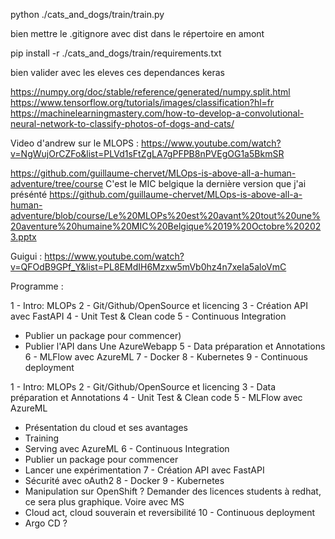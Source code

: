 python ./cats_and_dogs/train/train.py

bien mettre le .gitignore avec dist dans le répertoire en amont

pip install -r ./cats_and_dogs/train/requirements.txt

bien valider avec les eleves ces dependances keras








https://numpy.org/doc/stable/reference/generated/numpy.split.html
https://www.tensorflow.org/tutorials/images/classification?hl=fr
https://machinelearningmastery.com/how-to-develop-a-convolutional-neural-network-to-classify-photos-of-dogs-and-cats/


Video d'andrew sur le MLOPS : https://www.youtube.com/watch?v=NgWujOrCZFo&list=PLVd1sFtZgLA7gPFPB8nPVEgOG1a5BkmSR

https://github.com/guillaume-chervet/MLOps-is-above-all-a-human-adventure/tree/course
C'est le MIC belgique la dernière version que j'ai présénté
https://github.com/guillaume-chervet/MLOps-is-above-all-a-human-adventure/blob/course/Le%20MLOPs%20est%20avant%20tout%20une%20aventure%20humaine%20MIC%20Belgique%2019%20Octobre%202023.pptx


Guigui : https://www.youtube.com/watch?v=QFOdB9GPf_Y&list=PL8EMdIH6Mzxw5mVb0hz4n7xeIa5aloVmC

Programme :

1 - Intro: MLOPs
2 - Git/Github/OpenSource et licencing
3 - Création API avec FastAPI
4 - Unit Test & Clean code
5 - Continuous Integration
- Publier un package pour commencer)
- Publier l'API dans Une AzureWebapp
  5 - Data préparation et Annotations
  6 - MLFlow avec AzureML
  7 - Docker
  8 - Kubernetes
  9 - Continuous deployment

1 - Intro: MLOPs
2 - Git/Github/OpenSource et licencing
3 - Data préparation et Annotations
4 - Unit Test & Clean code
5 - MLFlow avec AzureML
- Présentation du cloud et ses avantages
- Training
- Serving avec AzureML
  6 - Continuous Integration
- Publier un package pour commencer
- Lancer une expérimentation
  7 - Création API avec FastAPI
- Sécurité avec oAuth2
  8 - Docker
  9 - Kubernetes
- Manipulation sur OpenShift ? Demander des licences students à redhat, ce sera plus graphique. Voire avec MS
- Cloud act, cloud souverain et reversibilité
  10 - Continuous deployment
- Argo CD ?
